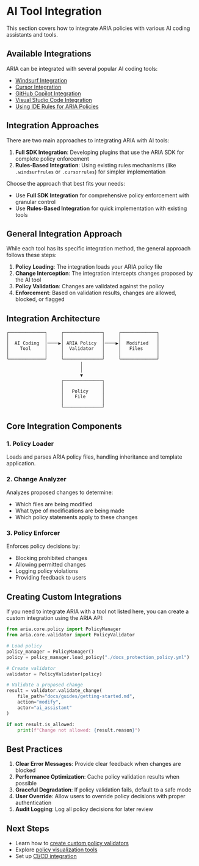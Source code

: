 # AI Tool Integration

This section covers how to integrate ARIA policies with various AI coding assistants and tools.

## Available Integrations

ARIA can be integrated with several popular AI coding tools:

- [Windsurf Integration](windsurf.md)
- [Cursor Integration](cursor.md)
- [GitHub Copilot Integration](github-copilot.md)
- [Visual Studio Code Integration](vscode.md)
- [Using IDE Rules for ARIA Policies](ide-rules.md)

## Integration Approaches

There are two main approaches to integrating ARIA with AI tools:

1. **Full SDK Integration**: Developing plugins that use the ARIA SDK for complete policy enforcement
2. **Rules-Based Integration**: Using existing rules mechanisms (like `.windsurfrules` or `.cursorrules`) for simpler implementation

Choose the approach that best fits your needs:
- Use **Full SDK Integration** for comprehensive policy enforcement with granular control
- Use **Rules-Based Integration** for quick implementation with existing tools

## General Integration Approach

While each tool has its specific integration method, the general approach follows these steps:

1. **Policy Loading**: The integration loads your ARIA policy file
2. **Change Interception**: The integration intercepts changes proposed by the AI tool
3. **Policy Validation**: Changes are validated against the policy
4. **Enforcement**: Based on validation results, changes are allowed, blocked, or flagged

## Integration Architecture

```
┌─────────────┐     ┌──────────────┐     ┌─────────────┐
│             │     │              │     │             │
│  AI Coding  │────▶│ ARIA Policy  │────▶│  Modified   │
│    Tool     │     │  Validator   │     │   Files     │
│             │     │              │     │             │
└─────────────┘     └──────────────┘     └─────────────┘
                           │
                           │
                           ▼
                    ┌──────────────┐
                    │              │
                    │   Policy     │
                    │    File      │
                    │              │
                    └──────────────┘
```

## Core Integration Components

### 1. Policy Loader

Loads and parses ARIA policy files, handling inheritance and template application.

### 2. Change Analyzer

Analyzes proposed changes to determine:
- Which files are being modified
- What type of modifications are being made
- Which policy statements apply to these changes

### 3. Policy Enforcer

Enforces policy decisions by:
- Blocking prohibited changes
- Allowing permitted changes
- Logging policy violations
- Providing feedback to users

## Creating Custom Integrations

If you need to integrate ARIA with a tool not listed here, you can create a custom integration using the ARIA API:

```python
from aria.core.policy import PolicyManager
from aria.core.validator import PolicyValidator

# Load policy
policy_manager = PolicyManager()
policy = policy_manager.load_policy("./docs_protection_policy.yml")

# Create validator
validator = PolicyValidator(policy)

# Validate a proposed change
result = validator.validate_change(
    file_path="docs/guides/getting-started.md",
    action="modify",
    actor="ai_assistant"
)

if not result.is_allowed:
    print(f"Change not allowed: {result.reason}")
```

## Best Practices

1. **Clear Error Messages**: Provide clear feedback when changes are blocked
2. **Performance Optimization**: Cache policy validation results when possible
3. **Graceful Degradation**: If policy validation fails, default to a safe mode
4. **User Override**: Allow users to override policy decisions with proper authentication
5. **Audit Logging**: Log all policy decisions for later review

## Next Steps

- Learn how to [create custom policy validators](custom-validators.md)
- Explore [policy visualization tools](policy-visualization.md)
- Set up [CI/CD integration](ci-integration.md)
